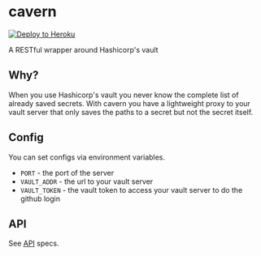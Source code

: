 # cavern

[![Deploy to Heroku](https://www.herokucdn.com/deploy/button.png)](https://heroku.com/deploy)

A RESTful wrapper around Hashicorp's vault

## Why?
When you use Hashicorp's vault you never know the complete list of already saved
secrets. With cavern you have a lightweight proxy to your vault server that only saves
the paths to a secret but not the secret itself.


## Config

You can set configs via environment variables.

* `PORT` - the port of the server
* `VAULT_ADDR` - the url to your vault server
* `VAULT_TOKEN` - the vault token to access your vault server to do the github login


## API

See [API] specs.



[API]: https://github.com/kr1sp1n/cavern/blob/master/API.md
